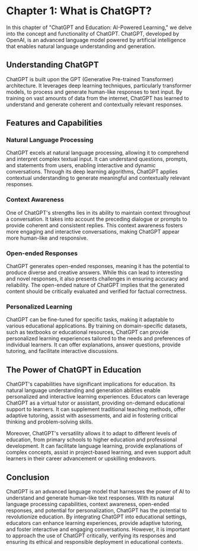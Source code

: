 Chapter 1: What is ChatGPT?
===========================

In this chapter of "ChatGPT and Education: AI-Powered Learning," we delve into the concept and functionality of ChatGPT. ChatGPT, developed by OpenAI, is an advanced language model powered by artificial intelligence that enables natural language understanding and generation.

Understanding ChatGPT
---------------------

ChatGPT is built upon the GPT (Generative Pre-trained Transformer) architecture. It leverages deep learning techniques, particularly transformer models, to process and generate human-like responses to text input. By training on vast amounts of data from the internet, ChatGPT has learned to understand and generate coherent and contextually relevant responses.

Features and Capabilities
-------------------------

### Natural Language Processing

ChatGPT excels at natural language processing, allowing it to comprehend and interpret complex textual input. It can understand questions, prompts, and statements from users, enabling interactive and dynamic conversations. Through its deep learning algorithms, ChatGPT applies contextual understanding to generate meaningful and contextually relevant responses.

### Context Awareness

One of ChatGPT's strengths lies in its ability to maintain context throughout a conversation. It takes into account the preceding dialogue or prompts to provide coherent and consistent replies. This context awareness fosters more engaging and interactive conversations, making ChatGPT appear more human-like and responsive.

### Open-ended Responses

ChatGPT generates open-ended responses, meaning it has the potential to produce diverse and creative answers. While this can lead to interesting and novel responses, it also presents challenges in ensuring accuracy and reliability. The open-ended nature of ChatGPT implies that the generated content should be critically evaluated and verified for factual correctness.

### Personalized Learning

ChatGPT can be fine-tuned for specific tasks, making it adaptable to various educational applications. By training on domain-specific datasets, such as textbooks or educational resources, ChatGPT can provide personalized learning experiences tailored to the needs and preferences of individual learners. It can offer explanations, answer questions, provide tutoring, and facilitate interactive discussions.

The Power of ChatGPT in Education
---------------------------------

ChatGPT's capabilities have significant implications for education. Its natural language understanding and generation abilities enable personalized and interactive learning experiences. Educators can leverage ChatGPT as a virtual tutor or assistant, providing on-demand educational support to learners. It can supplement traditional teaching methods, offer adaptive tutoring, assist with assessments, and aid in fostering critical thinking and problem-solving skills.

Moreover, ChatGPT's versatility allows it to adapt to different levels of education, from primary schools to higher education and professional development. It can facilitate language learning, provide explanations of complex concepts, assist in project-based learning, and even support adult learners in their career advancement or upskilling endeavors.

Conclusion
----------

ChatGPT is an advanced language model that harnesses the power of AI to understand and generate human-like text responses. With its natural language processing capabilities, context awareness, open-ended responses, and potential for personalization, ChatGPT has the potential to revolutionize education. By integrating ChatGPT into educational settings, educators can enhance learning experiences, provide adaptive tutoring, and foster interactive and engaging conversations. However, it is important to approach the use of ChatGPT critically, verifying its responses and ensuring its ethical and responsible deployment in educational contexts.
